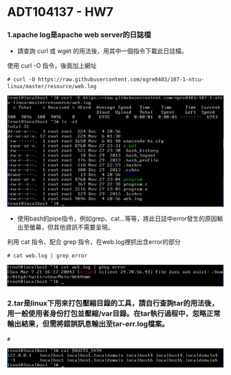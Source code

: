 # ADT104137 - HW7

### 1.apache log是apache web server的日誌檔

* 請查詢 curl 或 wget 的用法後，用其中一個指令下載此日誌檔。

使用 curl -O 指令，後面加上網址
<pre><code># curl -O https://raw.githubusercontent.com/ogre0403/107-1-ntcu-linux/master/resource/web.log</code></pre>
![01](pic6/01.PNG)

* 使用bash的pipe指令，例如grep、cat...等等，將此日誌中error發生的原因輸出至螢幕，但其他資訊不需要呈現。

利用 cat 指令、配合 grep 指令，在web.log裡抓出含error的部分
<pre><code># cat web.log | grep error</code></pre>
![02](pic6/02.PNG)

### 2.tar是linux下用來打包壓縮目錄的工具，請自行查詢tar的用法後，用一般使用者身份打包並壓縮/var目錄。在tar執行過程中，忽略正常輸出結果，但需將錯誤訊息輸出至tar-err.log檔案。


<pre><code>#</code></pre>
![02](pic5/02.PNG)<br/>
